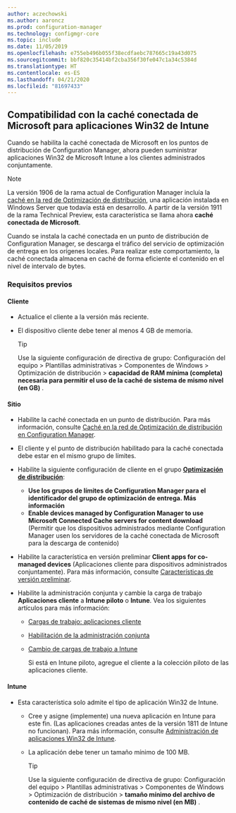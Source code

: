 ```yaml
---
author: aczechowski
ms.author: aaroncz
ms.prod: configuration-manager
ms.technology: configmgr-core
ms.topic: include
ms.date: 11/05/2019
ms.openlocfilehash: e755eb496b055f38ecdfaebc787665c19a43d075
ms.sourcegitcommit: bbf820c35414bf2cba356f30fe047c1a34c5384d
ms.translationtype: HT
ms.contentlocale: es-ES
ms.lasthandoff: 04/21/2020
ms.locfileid: "81697433"
---
```

## <a name="microsoft-connected-cache-support-for-intune-win32-apps"></a><a name="bkmk_cache"></a> Compatibilidad con la caché conectada de Microsoft para aplicaciones Win32 de Intune

<!--5032900-->

Cuando se habilita la caché conectada de Microsoft en los puntos de distribución de Configuration Manager, ahora pueden suministrar aplicaciones Win32 de Microsoft Intune a los clientes administrados conjuntamente.

> [!NOTE]
> La versión 1906 de la rama actual de Configuration Manager incluía la [caché en la red de Optimización de distribución](../../../../plan-design/hierarchy/microsoft-connected-cache.md), una aplicación instalada en Windows Server que todavía está en desarrollo. A partir de la versión 1911 de la rama Technical Preview, esta característica se llama ahora **caché conectada de Microsoft**.
>
> Cuando se instala la caché conectada en un punto de distribución de Configuration Manager, se descarga el tráfico del servicio de optimización de entrega en los orígenes locales. Para realizar este comportamiento, la caché conectada almacena en caché de forma eficiente el contenido en el nivel de intervalo de bytes.

### <a name="prerequisites"></a>Requisitos previos

#### <a name="client"></a>Cliente

- Actualice el cliente a la versión más reciente.

- El dispositivo cliente debe tener al menos 4 GB de memoria.

    > [!TIP]
    > Use la siguiente configuración de directiva de grupo: Configuración del equipo > Plantillas administrativas > Componentes de Windows > Optimización de distribución > **capacidad de RAM mínima (completa) necesaria para permitir el uso de la caché de sistema de mismo nivel (en GB)** .

#### <a name="site"></a>Sitio

- Habilite la caché conectada en un punto de distribución. Para más información, consulte [Caché en la red de Optimización de distribución en Configuration Manager](../../../../plan-design/hierarchy/microsoft-connected-cache.md).

- El cliente y el punto de distribución habilitado para la caché conectada debe estar en el mismo grupo de límites.

- Habilite la siguiente configuración de cliente en el grupo [**Optimización de distribución**](../../../../clients/deploy/about-client-settings.md#delivery-optimization):

  - **Use los grupos de límites de Configuration Manager para el identificador del grupo de optimización de entrega. Más información**
  - **Enable devices managed by Configuration Manager to use Microsoft Connected Cache servers for content download** (Permitir que los dispositivos administrados mediante Configuration Manager usen los servidores de la caché conectada de Microsoft para la descarga de contenido)

- Habilite la característica en versión preliminar **Client apps for co-managed devices** (Aplicaciones cliente para dispositivos administrados conjuntamente). Para más información, consulte [Características de versión preliminar](../../../../servers/manage/pre-release-features.md).

- Habilite la administración conjunta y cambie la carga de trabajo **Aplicaciones cliente** a **Intune piloto** o **Intune**. Vea los siguientes artículos para más información:

  - [Cargas de trabajo: aplicaciones cliente](../../../../../comanage/workloads.md#client-apps)
  - [Habilitación de la administración conjunta](../../../../../comanage/how-to-enable.md)
  - [Cambio de cargas de trabajo a Intune](../../../../../comanage/how-to-switch-workloads.md)

    Si está en Intune piloto, agregue el cliente a la colección piloto de las aplicaciones cliente.

#### <a name="intune"></a>Intune

- Esta característica solo admite el tipo de aplicación Win32 de Intune.

  - Cree y asigne (implemente) una nueva aplicación en Intune para este fin. (Las aplicaciones creadas antes de la versión 1811 de Intune no funcionan). Para más información, consulte [Administración de aplicaciones Win32 de Intune](/intune/apps/apps-win32-app-management).

  - La aplicación debe tener un tamaño mínimo de 100 MB.
  
    > [!TIP]
    > Use la siguiente configuración de directiva de grupo: Configuración del equipo > Plantillas administrativas > Componentes de Windows > Optimización de distribución > **tamaño mínimo del archivo de contenido de caché de sistemas de mismo nivel (en MB)** .
